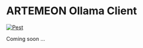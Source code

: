 # ARTEMEON Ollama Client

[![Pest](https://github.com/artemeon/ollama-client/actions/workflows/pest.yml/badge.svg?event=push)](https://github.com/artemeon/ollama-client/actions/workflows/pest.yml)

Coming soon ...
